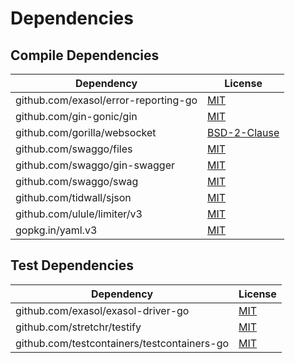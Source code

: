 <!-- @formatter:off -->
# Dependencies

## Compile Dependencies

| Dependency                           | License           |
| ------------------------------------ | ----------------- |
| github.com/exasol/error-reporting-go | [MIT][0]          |
| github.com/gin-gonic/gin             | [MIT][1]          |
| github.com/gorilla/websocket         | [BSD-2-Clause][2] |
| github.com/swaggo/files              | [MIT][3]          |
| github.com/swaggo/gin-swagger        | [MIT][4]          |
| github.com/swaggo/swag               | [MIT][5]          |
| github.com/tidwall/sjson             | [MIT][6]          |
| github.com/ulule/limiter/v3          | [MIT][7]          |
| gopkg.in/yaml.v3                     | [MIT][8]          |

## Test Dependencies

| Dependency                                  | License   |
| ------------------------------------------- | --------- |
| github.com/exasol/exasol-driver-go          | [MIT][9]  |
| github.com/stretchr/testify                 | [MIT][10] |
| github.com/testcontainers/testcontainers-go | [MIT][11] |

[0]: https://github.com/exasol/error-reporting-go/blob/v0.2.0/LICENSE
[1]: https://github.com/gin-gonic/gin/blob/v1.9.0/LICENSE
[2]: https://github.com/gorilla/websocket/blob/v1.5.0/LICENSE
[3]: https://github.com/swaggo/files/blob/v1.0.1/LICENSE
[4]: https://github.com/swaggo/gin-swagger/blob/v1.6.0/LICENSE
[5]: https://github.com/swaggo/swag/blob/v1.16.1/license
[6]: https://github.com/tidwall/sjson/blob/v1.2.5/LICENSE
[7]: https://github.com/ulule/limiter/blob/v3.11.1/LICENSE
[8]: https://github.com/go-yaml/yaml/blob/v3.0.1/LICENSE
[9]: https://github.com/exasol/exasol-driver-go/blob/HEAD/LICENSE
[10]: https://github.com/stretchr/testify/blob/HEAD/LICENSE
[11]: https://github.com/testcontainers/testcontainers-go/blob/HEAD/LICENSE
